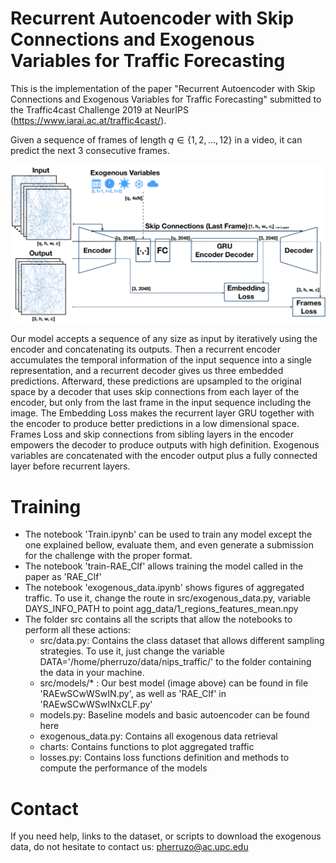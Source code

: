 # Recurrent Autoencoder with Skip Connections and Exogenous Variables for Traffic Forecasting

This is the implementation of the paper "Recurrent Autoencoder with Skip Connections and Exogenous Variables for Traffic Forecasting" submitted to the Traffic4cast Challenge 2019 at NeurIPS (https://www.iarai.ac.at/traffic4cast/).

Given a sequence of frames of length $q \in \{1,2, ..., 12\}$ in a video, it can predict the next 3 consecutive frames. 

![](images/new_model.png)

Our model accepts a sequence of any size as input by iteratively using the encoder and concatenating its outputs. Then a recurrent encoder accumulates the temporal information of the input sequence into a single representation, and a recurrent decoder gives us three embedded predictions. Afterward, these predictions are upsampled to the original space by a decoder that uses skip connections from each layer of the encoder, but only from the last frame in the input sequence including the image. The Embedding Loss makes the recurrent layer GRU together with the encoder to produce better predictions in a low
dimensional space. Frames Loss and skip connections from sibling layers in the encoder empowers
the decoder to produce outputs with high definition. Exogenous variables are concatenated with the
encoder output plus a fully connected layer before recurrent layers. 

# Training

* The notebook 'Train.ipynb' can be used to train any model except the one explained bellow, evaluate them, and even generate a submission for the challenge with the proper format.
* The notebook 'train-RAE_Clf' allows training the model called in the paper as 'RAE_Clf'
* The notebook 'exogenous_data.ipynb' shows figures  of aggregated traffic. To use it, change the route in src/exogenous_data.py, variable DAYS_INFO_PATH to point agg_data/1_regions_features_mean.npy
* The folder src contains all the scripts that allow the notebooks to perform all these actions:
    * src/data.py: Contains the class dataset that allows different sampling strategies. To use it, just change the variable DATA='/home/pherruzo/data/nips_traffic/' to the folder containing the data in your machine.
    * src/models/* : Our best model (image above) can be found in file 'RAEwSCwWSwIN.py', as well as 'RAE_Clf' in 'RAEwSCwWSwINxCLF.py' 
    * models.py: Baseline models and basic autoencoder can be found here
    * exogenous_data.py: Contains all exogenous data retrieval
    * charts: Contains functions to plot aggregated traffic
    * losses.py: Contains loss functions definition and methods to compute the performance of the models


# Contact
If you need help, links to the dataset, or scripts to download the exogenous data, do not hesitate to contact us: pherruzo@ac.upc.edu